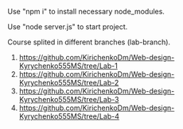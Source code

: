 Use "npm i" to install necessary node_modules.

Use "node server.js" to start project.

Course splited in different branches (lab-branch).

1) https://github.com/KirichenkoDm/Web-design-Kyrychenko555MS/tree/Lab-1
2) https://github.com/KirichenkoDm/Web-design-Kyrychenko555MS/tree/Lab-2
3) https://github.com/KirichenkoDm/Web-design-Kyrychenko555MS/tree/Lab-3
4) https://github.com/KirichenkoDm/Web-design-Kyrychenko555MS/tree/Lab-4
